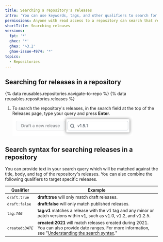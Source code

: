 ```yaml
---
title: Searching a repository's releases
intro: 'You can use keywords, tags, and other qualifiers to search for particular releases in a repository.'
permissions: Anyone with read access to a repository can search that repository's releases.
shortTitle: Searching releases
versions:
  fpt: '*'
  ghec: '*'
  ghes: '>3.2'
  ghae-issue-4974: '*'
topics:
  - Repositories
---
```


## Searching for releases in a repository

{% data reusables.repositories.navigate-to-repo %}
{% data reusables.repositories.releases %}
1. To search the repository's releases, in the search field at the top of the Releases page, type your query and press **Enter**.
![Releases search field](/assets/images/help/releases/search-releases.png)

## Search syntax for searching releases in a repository

You can provide text in your search query which will be matched against the title, body, and tag of the repository's releases. You can also combine the following qualifiers to target specific releases.

| Qualifier        | Example
| ------------- | -------------
| `draft:true` | **draft:true** will only match draft releases.
| `draft:false` | **draft:false** will only match published releases.
| <code>tag:<em>TAG</em></code> | **tag:v1** matches a release with the v1 tag and any minor or patch versions within v1, such as v1.0, v1.2, and v1.2.5.
| <code>created:<em>DATE</em></code> | **created:2021** will match releases created during 2021. You can also provide date ranges. For more information, see "[Understanding the search syntax](/search-github/getting-started-with-searching-on-github/understanding-the-search-syntax#query-for-dates)."
